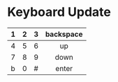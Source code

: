 # Keyboard Update

| 1 | 2 | 3 |  backspace  |
| - | - | - | :---------: |
| 4 | 5 | 6 |      up     |
| 7 | 8 | 9 |     down    |
| b | 0 | # |     enter   |


